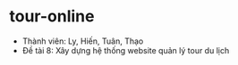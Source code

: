 
# tour-online
- Thành viên: Ly, Hiến, Tuân, Thạo
- Đề tài 8: Xây dựng hệ thống website quản lý tour du lịch